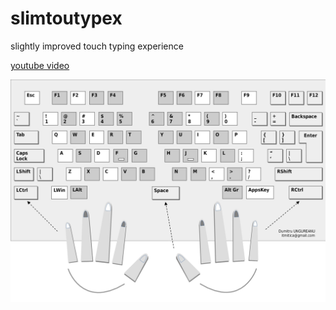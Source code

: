 # slimtoutypex
slightly improved touch typing experience

[youtube video](https://youtu.be/9uW8iVTdUh0)

![keyboard](keyboard.jpg)
